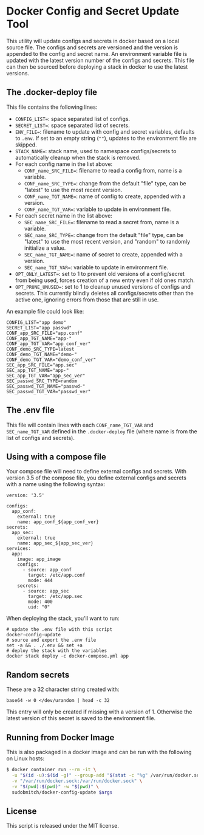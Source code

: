 # Docker Config and Secret Update Tool

This utility will update configs and secrets in docker based on a local
source file. The configs and secrets are versioned and the version is appended
to the config and secret name. An environment variable file is updated with
the latest version number of the configs and secrets. This file can then be
sourced before deploying a stack in docker to use the latest versions.

## The .docker-deploy file

This file contains the following lines:

- `CONFIG_LIST=`: space separated list of configs.
- `SECRET_LIST=`: space separated list of secrets.
- `ENV_FILE=`: filename to update with config and secret variables,
  defaults to `.env`. If set to an empty string (`""`), updates to the
  environment file are skipped.
- `STACK_NAME=`: stack name, used to namespace configs/secrets to
  automatically cleanup when the stack is removed.
- For each config name in the list above:
  - `CONF_name_SRC_FILE=`: filename to read a config from, name is a variable.
  - `CONF_name_SRC_TYPE=`: change from the default "file" type, can be "latest"
    to use the most recent version.
  - `CONF_name_TGT_NAME=`: name of config to create, appended with a version.
  - `CONF_name_TGT_VAR=`: variable to update in environment file.
- For each secret name in the list above:
  - `SEC_name_SRC_FILE=`: filename to read a secret from, name is a variable.
  - `SEC_name_SRC_TYPE=`: change from the default "file" type, can be "latest"
    to use the most recent version, and "random" to randomly initialize a
    value.
  - `SEC_name_TGT_NAME=`: name of secret to create, appended with a version.
  - `SEC_name_TGT_VAR=`: variable to update in environment file.
- `OPT_ONLY_LATEST=`: set to 1 to prevent old versions of a config/secret from
  being used, forces creation of a new entry even if old ones match.
- `OPT_PRUNE_UNUSED=`: set to 1 to cleanup unused versions of configs and
  secrets. This currently blindly deletes all configs/secrets other than the
  active one, ignoring errors from those that are still in use.

An example file could look like:

```
CONFIG_LIST="app demo"
SECRET_LIST="app passwd"
CONF_app_SRC_FILE="app.conf"
CONF_app_TGT_NAME="app-"
CONF_app_TGT_VAR="app_conf_ver"
CONF_demo_SRC_TYPE=latest
CONF_demo_TGT_NAME="demo-"
CONF_demo_TGT_VAR="demo_conf_ver"
SEC_app_SRC_FILE="app.sec"
SEC_app_TGT_NAME="app-"
SEC_app_TGT_VAR="app_sec_ver"
SEC_passwd_SRC_TYPE=random
SEC_passwd_TGT_NAME="passwd-"
SEC_passwd_TGT_VAR="passwd_ver"
```

## The .env file

This file will contain lines with each `CONF_name_TGT_VAR` and
`SEC_name_TGT_VAR` defined in the `.docker-deploy` file (where name is from the
list of configs and secrets).

## Using with a compose file

Your compose file will need to define external configs and secrets. With
version 3.5 of the compose file, you define external configs and secrets with
a name using the following syntax:

```
version: '3.5'

configs:
  app_conf:
    external: true
    name: app_conf_${app_conf_ver}
secrets:
  app_sec:
    external: true
    name: app_sec_${app_sec_ver}
services:
  app:
    image: app_image
    configs:
      - source: app_conf
        target: /etc/app.conf
        mode: 444
    secrets:
      - source: app_sec
        target: /etc/app.sec
        mode: 400
        uid: "0"
```

When deploying the stack, you'll want to run:

```
# update the .env file with this script
docker-config-update
# source and export the .env file
set -a && . ./.env && set +a
# deploy the stack with the variables
docker stack deploy -c docker-compose.yml app
```

## Random secrets

These are a 32 character string created with:

```
base64 -w 0 </dev/urandom | head -c 32
```

This entry will only be created if missing with a version of 1. Otherwise the
latest version of this secret is saved to the environment file.

## Running from Docker Image

This is also packaged in a docker image and can be run with the following on
Linux hosts:

```bash
$ docker container run --rm -it \
  -u "$(id -u):$(id -g)" --group-add "$(stat -c "%g" /var/run/docker.sock)" \
  -v "/var/run/docker.sock:/var/run/docker.sock" \
  -v "$(pwd):$(pwd)" -w "$(pwd)" \
  sudobmitch/docker-config-update $args
```

## License

This script is released under the MIT license.

